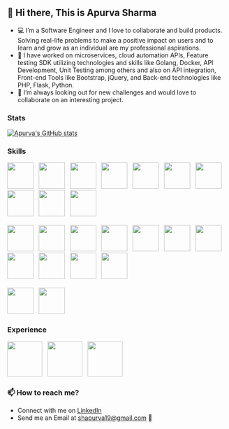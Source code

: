 ## 👋 Hi there, This is Apurva Sharma
- :computer: I’m a Software Engineer and I love to collaborate and build products. Solving real-life problems to make a positive impact on users and to learn and grow as an individual are my professional aspirations.
- :rocket: I have worked on microservices, cloud automation APIs, Feature testing SDK utilizing technologies and skills like Golang, Docker, API Development, Unit Testing among others and also on API integration, Front-end Tools like Bootstrap, jQuery, and Back-end technologies like PHP, Flask, Python.
- :thought_balloon: I’m always looking out for new challenges and would love to collaborate on an interesting project.


### Stats

[![Apurva's GitHub stats](https://github-readme-stats.vercel.app/api?username=apurva19&count_private=true&show_icons=true&hide=stars,issues,contribs&theme=radical&include_all_commits=True)](https://github.com/anuraghazra/github-readme-stats)


### Skills
<img src="https://user-images.githubusercontent.com/34369830/124351372-6dd58380-dc17-11eb-9b62-94c94ab370c3.png" width="60" height="60">&nbsp;&nbsp; 
<img src="https://user-images.githubusercontent.com/34369830/124351375-74fc9180-dc17-11eb-8103-7a11b778ba3b.png" width="60" height="60">&nbsp;&nbsp; 
<img src="https://user-images.githubusercontent.com/34369830/124350838-885a2d80-dc14-11eb-8d28-ae11e32de859.png" width="60" height="60">&nbsp;&nbsp; 
<img src="https://user-images.githubusercontent.com/34369830/124356653-afc0f280-dc34-11eb-9cf2-bcf9d193eac9.png" width="60" height="60">&nbsp;&nbsp; 
<img src="https://user-images.githubusercontent.com/34369830/124355007-a895e680-dc2c-11eb-93ff-1d4c15f5f125.png" width="60" height="60">&nbsp;&nbsp; 
<img src="https://user-images.githubusercontent.com/34369830/124356759-70df6c80-dc35-11eb-9790-ee70889acce8.png" width="60" height="60">&nbsp;&nbsp; 
<img src="https://user-images.githubusercontent.com/34369830/124351309-3bc42180-dc17-11eb-9ebc-2dc42f186c22.png" width="60" height="60">&nbsp;&nbsp; 
<img src="https://user-images.githubusercontent.com/34369830/124355521-3246b380-dc2f-11eb-91e0-fc9de45deddf.png" width="60" height="60">&nbsp;&nbsp; 
<img src="https://user-images.githubusercontent.com/34369830/124351280-0b7c8300-dc17-11eb-8751-108c0fefff50.png" width="60" height="60">&nbsp;&nbsp; 
<img src="https://user-images.githubusercontent.com/34369830/124351354-657d4880-dc17-11eb-9171-79075b4bb2de.png" width="60" height="60">&nbsp;&nbsp;
<br /><br /> 
<img src="https://user-images.githubusercontent.com/34369830/124350909-fbfc3a80-dc14-11eb-81c1-4e0abc364be2.png" width="60" height="60">&nbsp;&nbsp; 
<img src="https://user-images.githubusercontent.com/34369830/124351501-564aca80-dc18-11eb-8b62-86848eedf8ab.png" width="60" height="60">&nbsp;&nbsp; 
<img src="https://user-images.githubusercontent.com/34369830/124351273-01f31b00-dc17-11eb-99be-463415a92d20.png" width="60" height="60">&nbsp;&nbsp;
<img src="https://user-images.githubusercontent.com/34369830/124351268-f69fef80-dc16-11eb-9b80-e4dc6706e3e9.png" width="60" height="60">&nbsp;&nbsp;
<img src="https://user-images.githubusercontent.com/34369830/124351405-bab95a00-dc17-11eb-9671-01ed14ae8046.png" width="60" height="60">&nbsp;&nbsp;
<img src="https://user-images.githubusercontent.com/34369830/124351332-54343c00-dc17-11eb-9821-4b0c989c6882.png" width="60" height="60">&nbsp;&nbsp;
<img src="https://user-images.githubusercontent.com/34369830/124356741-56a58e80-dc35-11eb-9e3f-9c0060fb20a0.png" width="60" height="60">&nbsp;&nbsp;
<img src="https://user-images.githubusercontent.com/34369830/124351284-133c2780-dc17-11eb-80ec-ff15d44e60ec.png" width="60" height="60">&nbsp;&nbsp;
<img src="https://user-images.githubusercontent.com/34369830/124351338-5f876780-dc17-11eb-939c-9b052c1f18ef.png" width="60" height="60">&nbsp;&nbsp;
<img src="https://user-images.githubusercontent.com/34369830/124356770-894f8700-dc35-11eb-9973-8a4f6a3a21fe.png" width="60" height="60">&nbsp;&nbsp;
<img src="https://user-images.githubusercontent.com/34369830/124351289-1fc08000-dc17-11eb-98c9-cd5632e836cd.png" width="60" height="60">&nbsp;&nbsp;
<br /> <br />
<img src="https://user-images.githubusercontent.com/34369830/124351334-59918680-dc17-11eb-899c-511a0c51cee2.png" width="60" height="60">&nbsp;&nbsp;
<img src="https://user-images.githubusercontent.com/34369830/124354993-8ac88180-dc2c-11eb-9cba-77c1bd257244.png" width="60" height="60">&nbsp;&nbsp;  



### Experience
<img src="https://user-images.githubusercontent.com/34369830/124356265-b64e6a80-dc32-11eb-81dc-c1272802d1c2.png" width="80" height="80">&nbsp;&nbsp;
<img src="https://user-images.githubusercontent.com/34369830/124351453-0409a980-dc18-11eb-944b-3546dc957d41.png" width="80" height="80">&nbsp;&nbsp;
<img src="https://user-images.githubusercontent.com/34369830/124350961-4bdb0180-dc15-11eb-9c00-5e04baf0209e.png" width="80" height="80">



### 📫 How to reach me?
- Connect with me on [LinkedIn](https://www.linkedin.com/in/apurva-sharma19/)
- Send me an Email at shapurva19@gmail.com :email:

<!---
apurva19/apurva19 is a ✨ special ✨ repository because its `README.md` (this file) appears on your GitHub profile.
You can click the Preview link to take a look at your changes.
--->
